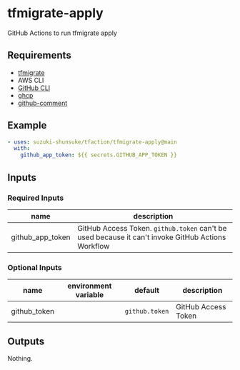 # tfmigrate-apply

GitHub Actions to run tfmigrate apply

## Requirements

* [tfmigrate](https://github.com/minamijoyo/tfmigrate)
* AWS CLI
* [GitHub CLI](https://github.com/cli/cli)
* [ghcp](https://github.com/int128/ghcp)
* [github-comment](https://github.com/suzuki-shunsuke/github-comment)

## Example

```yaml
- uses: suzuki-shunsuke/tfaction/tfmigrate-apply@main
  with:
    github_app_token: ${{ secrets.GITHUB_APP_TOKEN }}
```

## Inputs

### Required Inputs

name | description
--- | ---
github_app_token | GitHub Access Token. `github.token` can't be used because it can't invoke GitHub Actions Workflow

### Optional Inputs

name | environment variable | default | description
--- | --- | --- | ---
github_token | | `github.token` | GitHub Access Token

## Outputs

Nothing.
